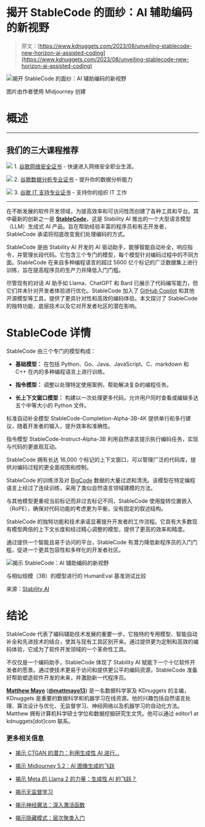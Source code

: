 # 揭开 StableCode 的面纱：AI 辅助编码的新视野

> 原文：[https://www.kdnuggets.com/2023/08/unveiling-stablecode-new-horizon-ai-assisted-coding](https://www.kdnuggets.com/2023/08/unveiling-stablecode-new-horizon-ai-assisted-coding)

![揭开 StableCode 的面纱：AI 辅助编码的新视野](../Images/cc5e7417c80286067e2cebfb992edead.png)

图片由作者使用 Midjourney 创建

# 概述

* * *

## 我们的三大课程推荐

![](../Images/0244c01ba9267c002ef39d4907e0b8fb.png) 1\. [谷歌网络安全证书](https://www.kdnuggets.com/google-cybersecurity) - 快速进入网络安全职业生涯。

![](../Images/e225c49c3c91745821c8c0368bf04711.png) 2\. [谷歌数据分析专业证书](https://www.kdnuggets.com/google-data-analytics) - 提升你的数据分析能力

![](../Images/0244c01ba9267c002ef39d4907e0b8fb.png) 3\. [谷歌 IT 支持专业证书](https://www.kdnuggets.com/google-itsupport) - 支持你的组织 IT 工作

* * *

在不断发展的软件开发领域，为提高效率和可访问性而创建了各种工具和平台。其中最新的创新之一是 **[StableCode](https://stability.ai/blog/stablecode-llm-generative-ai-coding)**，这是 Stability AI 推出的一个大型语言模型（LLM）生成式 AI 产品。旨在帮助经验丰富的程序员和有志开发者，StableCode 承诺将彻底改变我们处理编码的方式。

StableCode 是由 Stability AI 开发的 AI 驱动助手，能够智能自动补全，响应指令，并管理长段代码。它包含三个专门的模型，每个模型针对编码过程中的不同方面。StableCode 在来自多种编程语言的超过 5600 亿个标记的广泛数据集上进行训练，旨在提高程序员的生产力并降低入门门槛。

尽管现有的对话 AI 助手如 Llama、ChatGPT 和 Bard 已展示了代码编写能力，但它们并未针对开发者体验进行优化。StableCode 加入了 [GitHub Copilot](https://github.com/copilot) 和其他开源模型等工具，提供了更具针对性和高效的编码体验。本文探讨了 StableCode 的独特功能、底层技术以及它对开发者社区的潜在影响。

# StableCode 详情

StableCode 由三个专门的模型构成：

+   **基础模型：** 在包括 Python、Go、Java、JavaScript、C、markdown 和 C++ 在内的多种编程语言上进行训练。

+   **指令模型：** 调整以处理特定使用案例，帮助解决复杂的编程任务。

+   **长上下文窗口模型：** 构建以一次处理更多代码，允许用户同时查看或编辑多达五个中等大小的 Python 文件。

标准自动补全模型 StableCode-Completion-Alpha-3B-4K 提供单行和多行建议，随着开发者的输入，提升效率和准确性。

指令模型 StableCode-Instruct-Alpha-3B 利用自然语言提示执行编码任务，实现与代码的更直观互动。

StableCode 拥有长达 16,000 个标记的上下文窗口，可以管理广泛的代码库，提供对编码过程的更全面视图和控制。

StableCode 的训练涉及对 [BigCode](https://bigcode-project.github.io/) 数据的大量过滤和清洗。该模型在特定编程语言上经过了连续训练，采用了类似自然语言领域建模的方法。

与其他模型更重视当前标记而非过去标记不同，StableCode 使用旋转位置嵌入（RoPE），确保对代码功能的考虑更为平衡，没有固定的叙述结构。

StableCode 的独特功能和技术承诺显著提升开发者的工作流程。它具有大多数现有模型两倍的上下文长度和经过精心调整的模型，提供了更高的效率和精度。

通过提供一个智能且易于访问的平台，StableCode 有潜力降低新程序员的入门门槛，促进一个更具包容性和多样化的开发者社区。

![揭示 StableCode：AI 辅助编码的新视野](../Images/bffacd44e5765ac81cc8bbea5b152142.png)

与相似规模（3B）的模型进行的 HumanEval 基准测试比较

来源：[Stability AI](https://stability.ai/blog/stablecode-llm-generative-ai-coding)

# 结论

StableCode 代表了编码辅助技术发展的重要一步。它独特的专用模型、智能自动补全和先进技术的结合，使其与现有工具区别开来。通过提供更为定制和高效的编码体验，它成为了软件开发领域的一个革命性工具。

不仅仅是一个编码助手，StableCode 体现了 Stability AI 赋能下一个十亿软件开发者的愿景。通过使技术更易于访问和提供更公平的编码资源，StableCode 准备好帮助塑造软件开发的未来，并激励新一代程序员。

**[Matthew Mayo](https://www.linkedin.com/in/mattmayo13/)** ([**@mattmayo13**](https://twitter.com/mattmayo13)) 是一名数据科学家及 KDnuggets 的主编，KDnuggets 是重要的数据科学和机器学习在线资源。他的兴趣包括自然语言处理、算法设计与优化、无监督学习、神经网络以及机器学习的自动化方法。Matthew 拥有计算机科学硕士学位和数据挖掘研究生文凭。他可以通过 editor1 at kdnuggets[dot]com 联系。

### 更多相关信息

+   [揭示 CTGAN 的潜力：利用生成性 AI 进行…](https://www.kdnuggets.com/2023/04/unveiling-potential-ctgan-harnessing-generative-ai-synthetic-data.html)

+   [揭示 Midjourney 5.2：AI 图像生成的飞跃](https://www.kdnuggets.com/2023/06/unveiling-midjourney-52-leap-forward.html)

+   [揭示 Meta 的 Llama 2 的力量：生成性 AI 的飞跃？](https://www.kdnuggets.com/2023/07/unveiling-power-metas-llama-2-leap-forward-generative-ai.html)

+   [揭示无监督学习](https://www.kdnuggets.com/unveiling-unsupervised-learning)

+   [揭示神经魔法：深入激活函数](https://www.kdnuggets.com/unveiling-neural-magic-a-dive-into-activation-functions)

+   [揭示隐藏模式：层次聚类入门](https://www.kdnuggets.com/unveiling-hidden-patterns-an-introduction-to-hierarchical-clustering)
